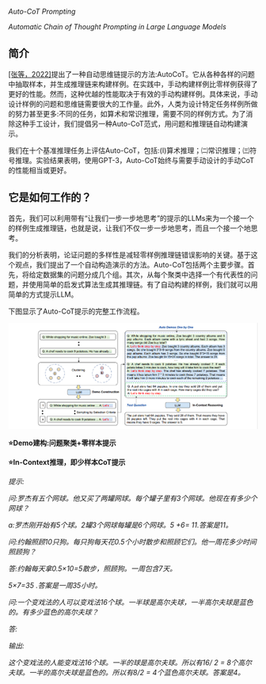 ﻿*Auto-CoT Prompting*

*Automatic Chain of Thought Prompting in Large Language Models*
## 简介
[\[张等，2022\]](https://arxiv.org/abs/2210.03493)提出了一种自动思维链提示的方法:AutoCoT。它从各种各样的问题中抽取样本，并生成推理链来构建样例。在实践中，手动构建样例比零样例获得了更好的性能。然而，这种优越的性能取决于有效的手动构建样例。具体来说，手动设计样例的问题和思维链需要很大的工作量。此外，人类为设计特定任务样例所做的努力甚至更多:不同的任务，如算术和常识推理，需要不同的样例方式。为了消除这种手工设计，我们提倡另一种Auto-CoT范式，用问题和推理链自动构建演示。

我们在十个基准推理任务上评估Auto-CoT，包括:(I)算术推理；㈡常识推理；㈢符号推理。实验结果表明，使用GPT-3，Auto-CoT始终与需要手动设计的手动CoT的性能相当或更好。

## 它是如何工作的？
首先，我们可以利用带有“让我们一步一步地思考”的提示的LLMs来为一个接一个的样例生成推理链，也就是说，让我们不仅一步一步地思考，而且一个接一个地思考。

我们的分析表明，论证问题的多样性是减轻零样例推理链错误影响的关键。基于这个观点，我们提出了一个自动构造演示的方法。Auto-CoT包括两个主要步骤。首先，将给定数据集的问题分成几个组。其次，从每个聚类中选择一个有代表性的问题，并使用简单的启发式算法生成其推理链。有了自动构建的样例，我们就可以用简单的方式提示LLM。

下图显示了Auto-CoT提示的完整工作流程。

![](../images/auto_cot.png)

**⭐Demo建构:问题聚类+零样本提示**

**⭐In-Context推理，即少样本CoT提示**

*提示:*

*问:罗杰有五个网球。他又买了两罐网球。每个罐子里有3个网球。他现在有多少个网球？*

*a:罗杰刚开始有5个球。2罐3个网球每罐是6个网球。5 +6= 11.答案是11。*

*问:约翰照顾10只狗。每只狗每天花0.5个小时散步和照顾它们。他一周花多少时间照顾狗？*

*答:约翰每天拿0.5×10=5散步，照顾狗。一周包含7天。*

*5×7=35 .答案是一周35小时。*

*问:一个变戏法的人可以变戏法16个球。一半球是高尔夫球，一半高尔夫球是蓝色的。有多少蓝色的高尔夫球？*

*答:*

*输出:*

*这个变戏法的人能变戏法16个球。一半的球是高尔夫球。所以有16/ 2 = 8个高尔夫球。一半的高尔夫球是蓝色的。所以有8/2 = 4个蓝色高尔夫球。答案是4。*
